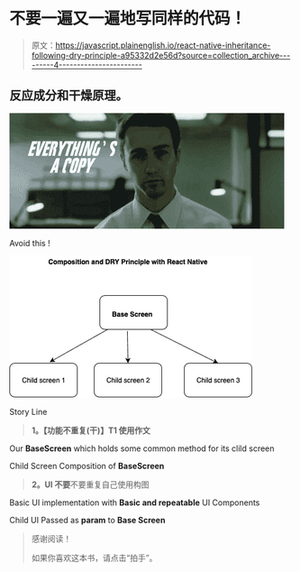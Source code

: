 # 不要一遍又一遍地写同样的代码！

> 原文：<https://javascript.plainenglish.io/react-native-inheritance-following-dry-principle-a95332d2e56d?source=collection_archive---------4----------------------->

## 反应成分和干燥原理。

![](img/03e9b02e53c734327b73c41e6249d7c3.png)

Avoid this !

![](img/52bacaff6ebc1ddbfb4d0592b2696e38.png)

Story Line

> **1。【功能不重复(干)】T1 使用作文**

Our **BaseScreen** which holds some common method for its clild screen

Child Screen Composition of **BaseScreen**

> **2。UI 不要**不要重复自己使用构图

Basic UI implementation with **Basic and repeatable** UI Components

Child UI Passed as **param** to **Base Screen**

> 感谢阅读！
> 
> 如果你喜欢这本书，请点击“拍手”。